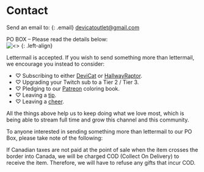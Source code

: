 # Contact

Send an email to:
{: .email}
[devicatoutlet@gmail.com](mailto:devicatoutlet@gmail.com)

PO BOX – Please read the details below:<br>
![<<address hidden in image to make it harder for bots>>](https://static-cdn.jtvnw.net/jtv_user_pictures/panel-54212603-image-4d4c695c-42e6-49cb-9c85-02b7411bb3a6)
{: .left-align}

Lettermail is accepted. If you wish to send something more than
lettermail, we encourage you instead to consider:

* ♡ Subscribing to either [DeviCat](https://go.twitch.tv/subs/devicat) or
  [HallwayRaptor](https://go.twitch.tv/subs/hallwayraptor).
* ♡ Upgrading your Twitch sub to a Tier 2 / Tier 3.
* ♡ Pledging to our [Patreon](https://patreon.com/devicatoutlet) coloring book.
* ♡ Leaving a [tip](https://streamlabs.com/devicat).
* ♡ Leaving a [cheer](https://help.twitch.tv/customer/en/portal/articles/2449458).

All the things above help us to keep doing what we love most, which is being
able to stream full time and grow this channel and this community.

To anyone interested in sending something more than lettermail to our PO Box,
please take note of the following:

If Canadian taxes are not paid at the point of sale when the item crosses the
border into Canada, we will be charged COD (Collect On Delivery) to receive
the item. Therefore, we will have to refuse any gifts that incur COD.
